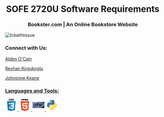 <h1 align="center">SOFE 2720U Software Requirements</h1>
<h3 align="center">Bookster.com | An Online Bookstore Website</h3>

<p align="left"> <img src="https://komarev.com/ghpvc/?username=lcbathtissue&label=Profile%20views&color=0e75b6&style=flat" alt="lcbathtissue" /> </p>

<h3 align="left">Connect with Us:</h3>
<a href="https://github.com/lcbathtissue/"><p align="left">Alden O'Cain</p>
<a href="https://github.com/reyhankogukoglu"><p align="left">Reyhan Kogukoglu</p>
<a href="https://github.com/JohvonneK"><p align="left">Johvonne Keane</p>

<h3 align="left">Languages and Tools:</h3>
<p align="left"> <a href="https://www.w3schools.com/css/" target="_blank" rel="noreferrer"> <img src="https://raw.githubusercontent.com/devicons/devicon/master/icons/css3/css3-original-wordmark.svg" alt="css3" width="40" height="40"/> </a> <a href="https://www.w3.org/html/" target="_blank" rel="noreferrer"> <img src="https://raw.githubusercontent.com/devicons/devicon/master/icons/html5/html5-original-wordmark.svg" alt="html5" width="40" height="40"/> </a> <a href="https://www.php.net" target="_blank" rel="noreferrer"> <img src="https://raw.githubusercontent.com/devicons/devicon/master/icons/php/php-original.svg" alt="php" width="40" height="40"/> </a> <a href="https://www.python.org" target="_blank" rel="noreferrer"> <img src="https://raw.githubusercontent.com/devicons/devicon/master/icons/python/python-original.svg" alt="python" width="40" height="40"/> </a> </p>

